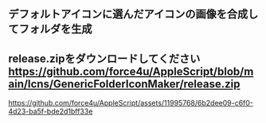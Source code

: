 ## デフォルトアイコンに選んだアイコンの画像を合成してフォルダを生成
release.zipをダウンロードしてください   
https://github.com/force4u/AppleScript/blob/main/Icns/GenericFolderIconMaker/release.zip  
---

https://github.com/force4u/AppleScript/assets/11995768/6b2dee09-c6f0-4d23-ba5f-bde2d1bff33e

